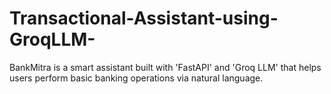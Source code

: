 # Transactional-Assistant-using-GroqLLM-
BankMitra is a smart assistant built with 'FastAPI' and 'Groq LLM' that helps users perform basic banking operations via natural language.
